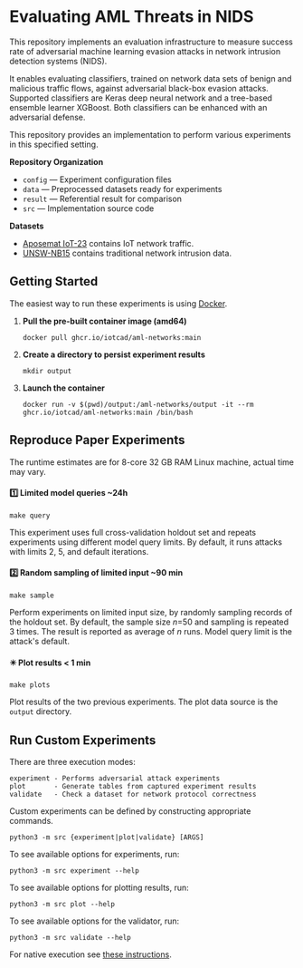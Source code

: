 # Evaluating AML Threats in NIDS

This repository implements an evaluation infrastructure to measure success rate of adversarial machine learning evasion
attacks in network intrusion detection systems (NIDS).

It enables evaluating classifiers, trained on network data sets of benign and malicious traffic flows, against 
adversarial black-box evasion attacks. Supported classifiers are Keras deep neural network and a tree-based ensemble 
learner XGBoost. Both classifiers can be enhanced with an adversarial defense.

This repository provides an implementation to perform various experiments in this specified setting. 

**Repository Organization**

- `config`     — Experiment configuration files              
- `data`       — Preprocessed datasets ready for experiments
- `result`     — Referential result for comparison          
- `src`        — Implementation source code                  

**Datasets**

- [Aposemat IoT-23](https://www.stratosphereips.org/datasets-iot23/) contains IoT network traffic.
- [UNSW-NB15](https://research.unsw.edu.au/projects/unsw-nb15-dataset) contains traditional network intrusion data.

## Getting Started

The easiest way to run these experiments is using [Docker](https://docs.docker.com/engine/install/).

1. **Pull the pre-built container image (amd64)**

    ```
    docker pull ghcr.io/iotcad/aml-networks:main
    ```

2. **Create a directory to persist experiment results**

    ```
    mkdir output
    ```

3. **Launch the container**

    ```
    docker run -v $(pwd)/output:/aml-networks/output -it --rm ghcr.io/iotcad/aml-networks:main /bin/bash
    ```


## Reproduce Paper Experiments

The runtime estimates are for 8-core 32 GB RAM Linux machine, actual time may vary.

#### 1️⃣ Limited model queries ~24h

```
make query
```

This experiment uses full cross-validation holdout set and repeats experiments using different model query limits. 
By default, it runs attacks with limits 2, 5, and default iterations. 

#### 2️⃣ Random sampling of limited input ~90 min

```
make sample
```

Perform experiments on limited input size, by randomly sampling records of the holdout set. 
By default, the sample size $n$=50 and sampling is repeated 3 times. The result is reported as average of $n$ runs. 
Model query limit is the attack's default.

#### ✴️ Plot results < 1 min

```
make plots
```

Plot results of the two previous experiments. The plot data source is the `output` directory. 


## Run Custom Experiments

There are three execution modes:

```
experiment - Performs adversarial attack experiments
plot       - Generate tables from captured experiment results
validate   - Check a dataset for network protocol correctness
```

Custom experiments can be defined by constructing appropriate commands.

```
python3 -m src {experiment|plot|validate} [ARGS]
```

To see available options for experiments, run:

```
python3 -m src experiment --help
```

To see available options for plotting results, run:

```
python3 -m src plot --help
```

To see available options for the validator, run:

```
python3 -m src validate --help
```

For native execution see [these instructions](https://github.com/iotcad/aml-networks/blob/main/.github/CONTRIBUTING.md).
